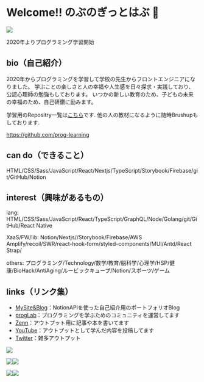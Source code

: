 # Welcome!! のぶのぎっとはぶ 🍎
<!-- ビュー数 -->
![](https://komarev.com/ghpvc/?username=nbr41to&color=blue&style=plastic&label=profile+views)

2020年よりプログラミング学習開始

## bio（自己紹介）
2020年からプログラミングを学習して学校の先生からフロントエンジニアになりました。
学ぶことの楽しさと人の幸福や人生感を日々探求・実践しており、公認心理師の勉強もしております。
いつかの新しい教育のため、子どもの未来の幸福のため、自己研鑽に励みます。

学習用のRepositry一覧は[こちら](https://github.com/prog-learning)です.
他の人の教材になるように随時Brushupもしております.

https://github.com/prog-learning

## can do（できること）
HTML/CSS/Sass/JavaScript/React/Nextjs/TypeScript/Storybook/Firebase/git/GitHub/Notion

## interest（興味があるもの）
lang:
HTML/CSS/Sass/JavaScript/React/TypeScript/GraphQL/Node/Golang/git/GitHub/React Native

XaaS/FW/lib:
Notion/Nextjs//Storybook/Firebase/AWS Amplify/recoil/SWR/react-hook-form/styled-components/MUI/Antd/React Strap/

others:
プログラミング/Technology/数学/教育/脳科学/心理学/HSP/健康/BioHack/AntiAging/ルービックキューブ/Notion/スポーツ/ゲーム

## links（リンク集）

- [MySite&Blog](https://nbr41.com/)：NotionAPIを使った自己紹介用のポートフォリオBlog
- [progLab](https://proglab.nbr41.com/)：プログラミングを学ぶためのコミュニティを運営してます
- [Zenn](https://zenn.dev/nbr41to)：アウトプット用に記事や本を書いてます
- [YouTube](https://www.youtube.com/channel/UCPcjWvYIfvqGPP4x30kEkMA)：アウトプットとして学んだ内容を投稿してます
- [Twitter](https://twitter.com/Knob_nbr41to)：雑多アウトプット

<!-- 草のグラフ -->
![](https://github-profile-summary-cards.vercel.app/api/cards/profile-details?username=nbr41to&theme=github_dark)
<!-- スターやコミット時間 -->
![](https://github-profile-summary-cards.vercel.app/api/cards/stats?username=nbr41to&theme=github_dark)![](https://github-profile-summary-cards.vercel.app/api/cards/productive-time?username=nbr41to&theme=github_dark)
<!-- 言語ごとのレポート -->
![](https://github-profile-summary-cards.vercel.app/api/cards/repos-per-language?username=nbr41to&theme=github_dark)![](https://github-profile-summary-cards.vercel.app/api/cards/most-commit-language?username=nbr41to&theme=github_dark)
